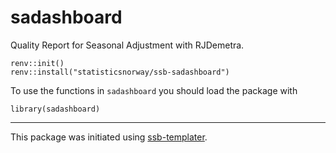 # sadashboard

Quality Report for Seasonal Adjustment with RJDemetra.

```
renv::init()
renv::install("statisticsnorway/ssb-sadashboard")
```
To use the functions in `sadashboard` you should load the package with

```
library(sadashboard)
```
---------
This package was initiated using [ssb-templater](https://github.com/statisticsnorway/ssb-templater).

